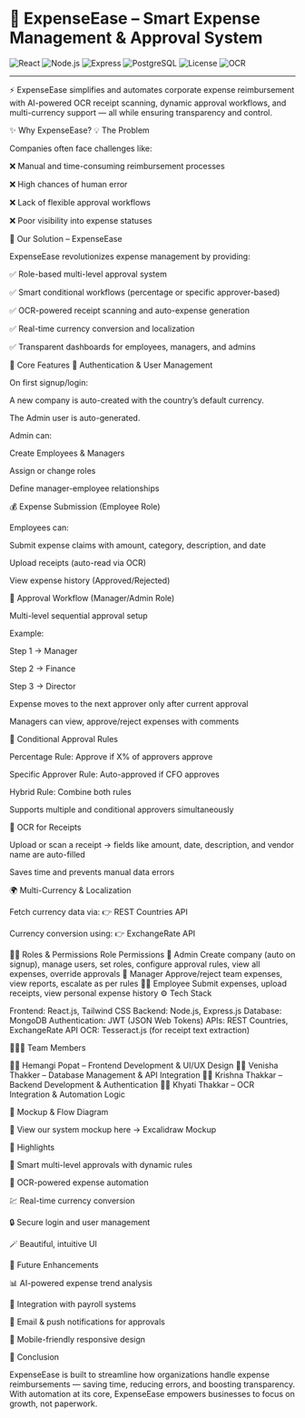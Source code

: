 # 💸 ExpenseEase – Smart Expense Management & Approval System

![React](https://img.shields.io/badge/Frontend-React.js-61DAFB?logo=react&logoColor=white)
![Node.js](https://img.shields.io/badge/Backend-Node.js-339933?logo=node.js&logoColor=white)
![Express](https://img.shields.io/badge/API-Express.js-000000?logo=express&logoColor=white)
![PostgreSQL](https://img.shields.io/badge/Database-PostgreSQL-336791?logo=postgresql&logoColor=white)
![License](https://img.shields.io/badge/License-MIT-green)
![OCR](https://img.shields.io/badge/OCR-Tesseract.js%20%2F%20Google%20Vision-blue)

---

⚡ ExpenseEase simplifies and automates corporate expense reimbursement with AI-powered OCR receipt scanning, dynamic approval workflows, and multi-currency support — all while ensuring transparency and control.

✨ Why ExpenseEase?
💡 The Problem

Companies often face challenges like:

❌ Manual and time-consuming reimbursement processes

❌ High chances of human error

❌ Lack of flexible approval workflows

❌ Poor visibility into expense statuses

🚀 Our Solution – ExpenseEase

ExpenseEase revolutionizes expense management by providing:

✅ Role-based multi-level approval system

✅ Smart conditional workflows (percentage or specific approver-based)

✅ OCR-powered receipt scanning and auto-expense generation

✅ Real-time currency conversion and localization

✅ Transparent dashboards for employees, managers, and admins

🧩 Core Features
🔐 Authentication & User Management

On first signup/login:

A new company is auto-created with the country’s default currency.

The Admin user is auto-generated.

Admin can:

Create Employees & Managers

Assign or change roles

Define manager-employee relationships

💰 Expense Submission (Employee Role)

Employees can:

Submit expense claims with amount, category, description, and date

Upload receipts (auto-read via OCR)

View expense history (Approved/Rejected)

🧾 Approval Workflow (Manager/Admin Role)

Multi-level sequential approval setup

Example:

Step 1 → Manager

Step 2 → Finance

Step 3 → Director

Expense moves to the next approver only after current approval

Managers can view, approve/reject expenses with comments

🧠 Conditional Approval Rules

Percentage Rule: Approve if X% of approvers approve

Specific Approver Rule: Auto-approved if CFO approves

Hybrid Rule: Combine both rules

Supports multiple and conditional approvers simultaneously

🧾 OCR for Receipts

Upload or scan a receipt → fields like amount, date, description, and vendor name are auto-filled

Saves time and prevents manual data errors

🌍 Multi-Currency & Localization

Fetch currency data via:
👉 REST Countries API

Currency conversion using:
👉 ExchangeRate API

🧑‍💻 Roles & Permissions
Role	Permissions
👑 Admin	Create company (auto on signup), manage users, set roles, configure approval rules, view all expenses, override approvals
👔 Manager	Approve/reject team expenses, view reports, escalate as per rules
👩‍💼 Employee	Submit expenses, upload receipts, view personal expense history
⚙️ Tech Stack

Frontend: React.js, Tailwind CSS
Backend: Node.js, Express.js
Database: MongoDB
Authentication: JWT (JSON Web Tokens)
APIs: REST Countries, ExchangeRate API
OCR: Tesseract.js (for receipt text extraction)

🧑‍🤝‍🧑 Team Members

👩‍💻 Hemangi Popat – Frontend Development & UI/UX Design
👩‍💻 Venisha Thakker – Database Management & API Integration
👩‍💻 Krishna Thakkar – Backend Development & Authentication
👩‍💻 Khyati Thakkar – OCR Integration & Automation Logic

🎨 Mockup & Flow Diagram

📌 View our system mockup here → Excalidraw Mockup

🌟 Highlights

🧠 Smart multi-level approvals with dynamic rules

📸 OCR-powered expense automation

💹 Real-time currency conversion

🔒 Secure login and user management

🪄 Beautiful, intuitive UI

🚀 Future Enhancements

📊 AI-powered expense trend analysis

💼 Integration with payroll systems

🔔 Email & push notifications for approvals

📱 Mobile-friendly responsive design

💬 Conclusion

ExpenseEase is built to streamline how organizations handle expense reimbursements — saving time, reducing errors, and boosting transparency.
With automation at its core, ExpenseEase empowers businesses to focus on growth, not paperwork.
